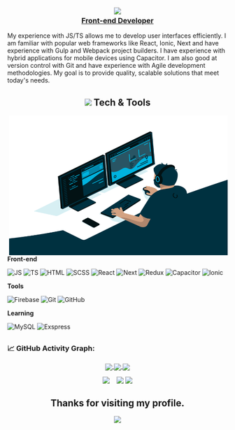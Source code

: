 <a href="https://discord.gg/Zelgadis#4137">
    <h3 align="center">
        <img src="https://i.imgur.com/5XG3bRq.png" width="280"><br>
        Front-end Developer
    </h3>
</a>
My experience with JS/TS allows me to develop user interfaces efficiently. I am familiar with popular web frameworks like React, Ionic, Next and have experience with Gulp and Webpack project builders. I have experience with hybrid applications for mobile devices using Capacitor. I am also good at version control with Git and have experience with Agile development methodologies. My goal is to provide quality, scalable solutions that meet today's needs.
<h2 align="center"><img src="https://github.com/naruhitokaide/naruhitokaide/blob/main/code.gif" height="20"/> Tech & Tools</h3>

<img align="right" alt="GIF" src="https://github.com/DJWOMS/DJWOMS/blob/main/code.gif?raw=true" width="500" height="320" />


**Front-end**

![JS](https://img.shields.io/badge/JS-JavaScrypt-red)
![TS](https://img.shields.io/badge/TS-TypeScrypt-blue)
![HTML](https://img.shields.io/badge/HTML----orange)
![SCSS](https://img.shields.io/badge/CSS-SCSS-success)
![React](https://img.shields.io/badge/-React-%2300C7B7?style=flat-square&logo=React)
![Next](https://img.shields.io/badge/-Next-%2300C7B7?style=flat-square&logo=Next)
![Redux](https://img.shields.io/badge/-Redux-FCA121?style=flat-square&logo=Redux)
![Capacitor](https://img.shields.io/badge/-Capacitor-%2300C7B7?style=flat-square&logo=Capacitor)
![Ionic](https://img.shields.io/badge/-Ionic-%2300C7B7?style=flat-square&logo=Ionic)

**Tools**

![Firebase](https://img.shields.io/badge/-Firebase-black?style=flat-square&logo=Firebase)
![Git](https://img.shields.io/badge/-Git-black?style=flat-square&logo=git)
![GitHub](https://img.shields.io/badge/-GitHub-181717?style=flat-square&logo=github)

**Learning**

![MySQL](https://img.shields.io/badge/-MySQL-1d72b1?style=flat-square&logo=MySQL)
![Exspress](https://img.shields.io/badge/-Exspress-1d72b1?style=flat-square&logo=Exspress)


<div style='margin-top: 30px'>


### 📈 GitHub Activity Graph:
<p align="center">
  <a href="https://github.com/ZelGaDisA">
    <img align="center"
         height="150em"
         src="https://github-readme-stats.vercel.app/api?username=ZelGaDisA&show_icons=true&include_all_commits=true&count_private=true&theme=apprentice&hide_border=true&bg_color=0D1117" />
  </a>
    
  <a href="https://github.com/ZelGaDisA">
    <img align="center"
         height="150em"
         src="https://github-readme-streak-stats.herokuapp.com/?user=ZelGaDisA&theme=black-ice&hide_border=true&stroke=0000&background=0D1117&ring=e05397&fire=e05397&currStreakLabel=e05397" />
  </a>
  <a href="https://github.com/ZelGaDisA">
    <img align="center"
         height="150em"
         src="https://github-readme-stats.vercel.app/api/top-langs?username=ZelGaDisA&show_icons=true&include_all_commits=true&count_private=true&theme=apprentice&hide_border=true&bg_color=0D1117&layout=compact"
    />

</p>
</div>

<p align="center">
  <a href="mailto:zelasikas@gmail.com" target="_blank" rel="noopener noreferrer"><img src="https://img.icons8.com/fluency/2x/gmail-new.png"  width="50" /></a> &nbsp;&nbsp;
  <a href="https://t.me/Stanislau_Kos" target="_blank" rel="noopener noreferrer"><img src="https://img.icons8.com/color/2x/telegram-app.png"  width="50" /></a>
  <a href="https://www.linkedin.com/in/stanislau-kostka-75b99b225" target="_blank" rel="noopener noreferrer"><img src="https://img.icons8.com/color/2x/linkedin.png"  width="50" /></a>
</p>

<h2 align="center"> Thanks for visiting my profile. </h2>
<p align="center">
  <img src="https://capsule-render.vercel.app/api?type=waving&color=gradient&height=65&section=footer"/>
</p>

